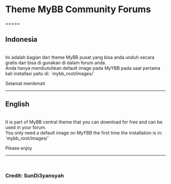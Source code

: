 <h1>Theme MyBB Community Forums</h1>
=====
<br>
<h2>Indonesia</h2>
<br>
Ini adalah bagian dari theme MyBB pusat yang bisa anda unduh secara gratis dan bisa di gunakan di dalam forum anda. <br>
Anda hanya membutuhkan default image pada MyYBB pada saat pertama kali installasi yaitu di: `mybb_root/images/` <br>

Selamat menikmati
<br>
<hr>
<h2>English</h2>
<br>
It is part of MyBB central theme that you can download for free and can be used in your forum. <br>
You only need a default image on MyYBB the first time the installation is in: `mybb_root/images/` <br>

Please enjoy
<hr>
<br>
<h3>Credit: SunDi3yansyah</h3>
